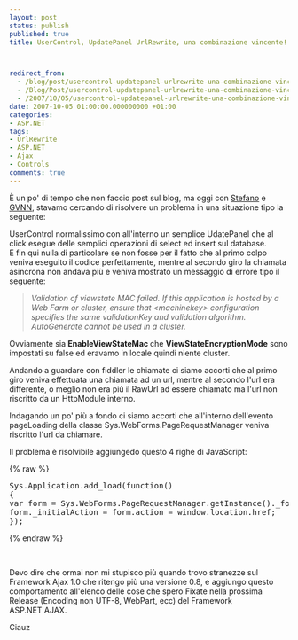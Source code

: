 ```yaml
---
layout: post
status: publish
published: true
title: UserControl, UpdatePanel UrlRewrite, una combinazione vincente!



redirect_from: 
  - /blog/post/usercontrol-updatepanel-urlrewrite-una-combinazione-vincente/
  - /Blog/Post/usercontrol-updatepanel-urlrewrite-una-combinazione-vincente/
  - /2007/10/05/usercontrol-updatepanel-urlrewrite-una-combinazione-vincente/
date: 2007-10-05 01:00:00.000000000 +01:00
categories:
- ASP.NET
tags:
- UrlRewrite
- ASP.NET
- Ajax
- Controls
comments: true
---
```

<p><span>&Egrave;&nbsp;un po' di tempo che non faccio post sul blog, ma oggi con <a href="http://blogs.aspitalia.com/sm15455">Stefano</a> e <a onclick="blankUrl(this.href); return false;" href="http://www.gvnn.it/">GVNN</a>, stavamo cercando di risolvere un problema in una situazione tipo la seguente: </span></p>
<p>UserControl normalissimo con all'interno un semplice UdatePanel che al click esegue delle semplici operazioni di select ed insert sul database.<br />
E fin qui nulla di particolare se non fosse per il fatto che al primo colpo veniva eseguito il codice perfettamente, mentre al secondo giro la chiamata asincrona non andava pi&ugrave; e veniva mostrato un messaggio di errore tipo il seguente:</p>
<blockquote>
<p><em>Validation of viewstate MAC failed. If this application is hosted by a Web Farm or cluster, ensure that &lt;machinekey&gt;&nbsp;configuration specifies the same validationKey and validation algorithm. AutoGenerate cannot be used in a cluster.</em></p>
</blockquote>
<p>Ovviamente sia <strong>EnableViewStateMac </strong>che <strong>ViewStateEncryptionMode</strong> sono impostati su false ed eravamo in locale quindi niente cluster.</p>
<p>Andando a guardare con fiddler le chiamate ci siamo accorti che al primo giro veniva effettuata una chiamata ad un url, mentre al secondo l'url era differente, o meglio non era pi&ugrave; il RawUrl ad essere chiamato ma l'url non riscritto da un HttpModule interno.</p>
<p>Indagando un po' pi&ugrave; a fondo ci siamo accorti che all'interno dell'evento pageLoading della classe Sys.WebForms.PageRequestManager veniva riscritto l'url da chiamare.</p>
<p>Il problema &egrave; risolvibile aggiungedo questo 4 righe di JavaScript:</p>
{% raw %}<pre title="code" class="brush: csharp">
Sys.Application.add_load(function()
{
var form = Sys.WebForms.PageRequestManager.getInstance()._form;
form._initialAction = form.action = window.location.href;
});</pre>{% endraw %}
<p>&nbsp;</p>
<p>Devo dire che ormai non mi stupisco pi&ugrave; quando trovo stranezze sul Framework Ajax 1.0 che ritengo pi&ugrave; una versione 0.8, e aggiungo questo comportamento all'elenco delle cose che spero Fixate nella prossima Release (Encoding non UTF-8, WebPart, ecc)&nbsp;del Framework ASP.NET&nbsp;AJAX.</p>
<p>Ciauz</p>
<p>&nbsp;</p>
